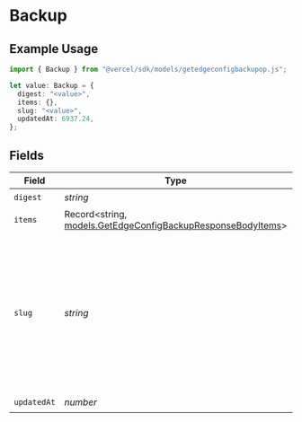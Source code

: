 # Backup

## Example Usage

```typescript
import { Backup } from "@vercel/sdk/models/getedgeconfigbackupop.js";

let value: Backup = {
  digest: "<value>",
  items: {},
  slug: "<value>",
  updatedAt: 6937.24,
};
```

## Fields

| Field                                                                                                                                                 | Type                                                                                                                                                  | Required                                                                                                                                              | Description                                                                                                                                           |
| ----------------------------------------------------------------------------------------------------------------------------------------------------- | ----------------------------------------------------------------------------------------------------------------------------------------------------- | ----------------------------------------------------------------------------------------------------------------------------------------------------- | ----------------------------------------------------------------------------------------------------------------------------------------------------- |
| `digest`                                                                                                                                              | *string*                                                                                                                                              | :heavy_check_mark:                                                                                                                                    | N/A                                                                                                                                                   |
| `items`                                                                                                                                               | Record<string, [models.GetEdgeConfigBackupResponseBodyItems](../models/getedgeconfigbackupresponsebodyitems.md)>                                      | :heavy_check_mark:                                                                                                                                    | N/A                                                                                                                                                   |
| `slug`                                                                                                                                                | *string*                                                                                                                                              | :heavy_check_mark:                                                                                                                                    | Name for the Edge Config Names are not unique. Must start with an alphabetic character and can contain only alphanumeric characters and underscores). |
| `updatedAt`                                                                                                                                           | *number*                                                                                                                                              | :heavy_check_mark:                                                                                                                                    | N/A                                                                                                                                                   |